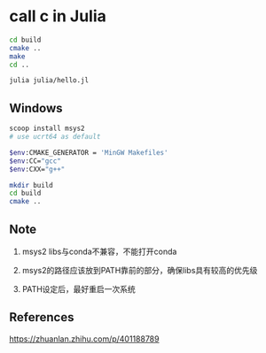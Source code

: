 # call c in Julia

```bash
cd build
cmake ..
make
cd ..

julia julia/hello.jl
```


## Windows 

```bash
scoop install msys2
# use ucrt64 as default

$env:CMAKE_GENERATOR = 'MinGW Makefiles'
$env:CC="gcc"
$env:CXX="g++"

mkdir build
cd build
cmake ..
```

## Note

1. msys2 libs与conda不兼容，不能打开conda

2. msys2的路径应该放到PATH靠前的部分，确保libs具有较高的优先级

3. PATH设定后，最好重启一次系统


## References

<https://zhuanlan.zhihu.com/p/401188789>
